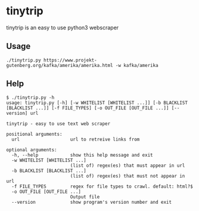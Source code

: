 # tinytrip

tinytrip is an easy to use python3 webscraper 

## Usage

`./tinytrip.py https://www.projekt-gutenberg.org/kafka/amerika/amerika.html -w kafka/amerika`

## Help

```
$ ./tinytrip.py -h
usage: tinytrip.py [-h] [-w WHITELIST [WHITELIST ...]] [-b BLACKLIST [BLACKLIST ...]] [-f FILE_TYPES] [-o OUT_FILE [OUT_FILE ...]] [--version] url

tinytrip - easy to use text web scraper

positional arguments:
  url                   url to retreive links from

optional arguments:
  -h, --help            show this help message and exit
  -w WHITELIST [WHITELIST ...]
                        (list of) regex(es) that must appear in url
  -b BLACKLIST [BLACKLIST ...]
                        (list of) regex(es) that must not appear in url
  -f FILE_TYPES         regex for file types to crawl. default: html?$
  -o OUT_FILE [OUT_FILE ...]
                        Output file
  --version             show program's version number and exit
```


